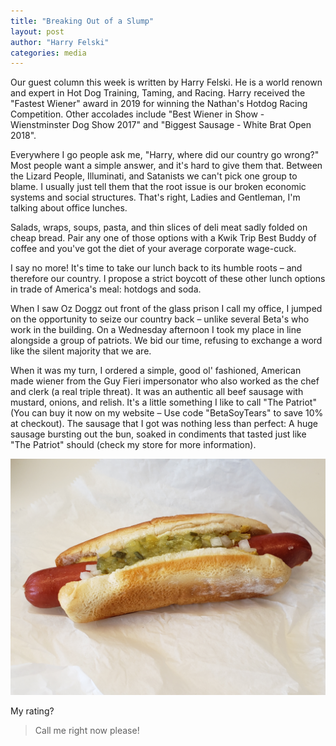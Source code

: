 ```yaml
---
title: "Breaking Out of a Slump"
layout: post
author: "Harry Felski"
categories: media
---
```


Our guest column this week is written by Harry Felski. He is a world renown
and expert in Hot Dog Training, Taming, and Racing. Harry received the
"Fastest Wiener" award in 2019 for winning the Nathan's Hotdog Racing
Competition. Other accolades include "Best Wiener in Show - Wienstminster
Dog Show 2017" and "Biggest Sausage - White Brat Open 2018".


Everywhere I go people ask me, "Harry, where did our country go wrong?" Most
people want a simple answer, and it's hard to give them that. Between the
Lizard People, Illuminati, and Satanists we can't pick one group to blame. I
usually just tell them that the root issue is our broken economic systems
and social structures. That's right, Ladies and Gentleman, I'm talking about
office lunches.

Salads, wraps, soups, pasta, and thin slices of deli meat sadly folded on
cheap bread. Pair any one of those options with a Kwik Trip Best Buddy of
coffee and you've got the diet of your average corporate wage-cuck.

I say no more! It's time to take our lunch back to its humble roots – and
therefore our country. I propose a strict boycott of these other lunch
options in trade of America's meal: hotdogs and soda.

When I saw Oz Doggz out front of the glass prison I call my office, I jumped
on the opportunity to seize our country back – unlike several Beta's who
work in the building. On a Wednesday afternoon I took my place in line
alongside a group of patriots. We bid our time, refusing to exchange a word
like the silent majority that we are.

When it was my turn, I ordered a simple, good ol' fashioned, American made
wiener from the Guy Fieri impersonator who also worked as the chef and clerk
(a real triple threat). It was an authentic all beef sausage with mustard,
onions, and relish. It's a little something I like to call "The Patriot"
(You can buy it now on my website – Use code "BetaSoyTears" to save 10% at
checkout). The sausage that I got was nothing less than perfect: A huge
sausage bursting out the bun, soaked in condiments that tasted just like
"The Patriot" should (check my store for more information).

![Oz-Doggz](/images/ozz_doggz_hotdog.jpg)

My rating?
> Call me right now please!

